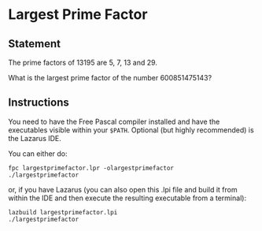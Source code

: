 # Largest Prime Factor

## Statement

The prime factors of $13195$ are $5$, $7$, $13$ and $29$.

What is the largest prime factor of the number $600851475143$?

## Instructions
You need to have the Free Pascal compiler installed and have the executables visible within your `$PATH`. Optional (but highly recommended) is the Lazarus IDE.

You can either do:
```shell
fpc largestprimefactor.lpr -olargestprimefactor
./largestprimefactor
```
or, if you have Lazarus (you can also open this .lpi file and build it from within the IDE and then execute the resulting executable from a terminal):
```shell
lazbuild largestprimefactor.lpi
./largestprimefactor
```
